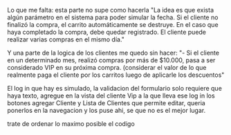 Lo que me falta: 
esta parte no supe como hacerla
"La idea es que exista algún parámetro en el sistema para poder simular la fecha. Si el cliente 
no finalizó la compra, el carrito automáticamente se destruye. En el caso que haya 
completado la compra, debe quedar registrado. El cliente puede realizar varias compras en el 
mismo día."

Y una parte de la logica de los clientes me quedo sin hacer:
"- Si el cliente en un determinado mes, realizó compras por más de $10.000, pasa a ser 
considerado VIP en su próxima compra. (considerar el valor de lo que realmente paga el 
cliente por los carritos luego de aplicarle los descuentos"

El log in que hay es simulado, la validacion del formulario solo requiere que haya texto,
agregue en la vista del cliente Vip a la que lleva ese log in los botones agregar Cliente y Lista de Clientes que permite editar, queria ponerlos en la navegacion y los puse ahi, se que no es el mejor lugar.

trate de ordenar lo maximo posible el codigo